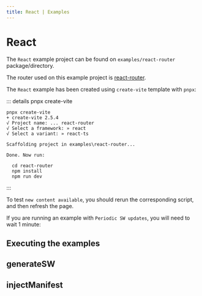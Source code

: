 ```yaml
---
title: React | Examples
---
```


# React

The `React` example project can be found on `examples/react-router` package/directory.

The router used on this example project is [react-router](https://reactrouter.com/).

The `React` example has been created using `create-vite` template with `pnpx`:

::: details pnpx create-vite

```shell
pnpx create-vite
+ create-vite 2.5.4
√ Project name: ... react-router
√ Select a framework: » react
√ Select a variant: » react-ts

Scaffolding project in examples\react-router...

Done. Now run:

  cd react-router
  npm install
  npm run dev
```
:::

To test `new content available`, you should rerun the corresponding script, and then refresh the page.

If you are running an example with `Periodic SW updates`, you will need to wait 1 minute:
<HeuristicWorkboxWindow />

## Executing the examples

<RunExamples />

## generateSW

<ExamplesGenerateSW />

## injectManifest

<ExamplesInjectManifest />
